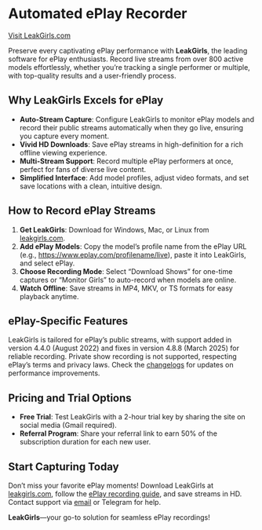# Automated ePlay Recorder

[Visit LeakGirls.com](https://leakgirls.com)

Preserve every captivating ePlay performance with **LeakGirls**, the leading software for ePlay enthusiasts. Record live streams from over 800 active models effortlessly, whether you’re tracking a single performer or multiple, with top-quality results and a user-friendly process.[](https://leakgirls.com/langs/en/Guides/record-eplay/)

## Why LeakGirls Excels for ePlay

- **Auto-Stream Capture**: Configure LeakGirls to monitor ePlay models and record their public streams automatically when they go live, ensuring you capture every moment.
- **Vivid HD Downloads**: Save ePlay streams in high-definition for a rich offline viewing experience.
- **Multi-Stream Support**: Record multiple ePlay performers at once, perfect for fans of diverse live content.
- **Simplified Interface**: Add model profiles, adjust video formats, and set save locations with a clean, intuitive design.

## How to Record ePlay Streams

1. **Get LeakGirls**: Download for Windows, Mac, or Linux from [leakgirls.com](https://leakgirls.com/#download).
2. **Add ePlay Models**: Copy the model’s profile name from the ePlay URL (e.g., https://www.eplay.com/profilename/live), paste it into LeakGirls, and select ePlay.[](https://leakgirls.com/langs/en/Guides/record-eplay/)
3. **Choose Recording Mode**: Select “Download Shows” for one-time captures or “Monitor Girls” to auto-record when models are online.
4. **Watch Offline**: Save streams in MP4, MKV, or TS formats for easy playback anytime.

## ePlay-Specific Features

LeakGirls is tailored for ePlay’s public streams, with support added in version 4.4.0 (August 2022) and fixes in version 4.8.8 (March 2025) for reliable recording. Private show recording is not supported, respecting ePlay’s terms and privacy laws. Check the [changelogs](https://leakgirls.com/#changelogs) for updates on performance improvements.[](https://leakgirls.com/langs/en/Guides/record-eplay/)[](https://leakgirls.com/langs/es/)

## Pricing and Trial Options

- **Free Trial**: Test LeakGirls with a 2-hour trial key by sharing the site on social media (Gmail required).
- **Referral Program**: Share your referral link to earn 50% of the subscription duration for each new user.

## Start Capturing Today

Don’t miss your favorite ePlay moments! Download LeakGirls at [leakgirls.com](https://leakgirls.com/#download), follow the [ePlay recording guide](https://leakgirls.com/Guides/record-eplay/), and save streams in HD. Contact support via [email](https://leakgirls.com/#contacts) or Telegram for help.[](https://leakgirls.com/langs/en/Guides/record-eplay/)

**LeakGirls**—your go-to solution for seamless ePlay recordings!
